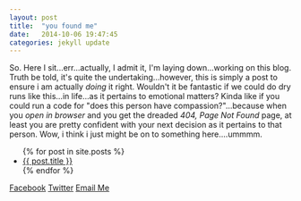 ```yaml
---
layout: post
title:  "you found me"
date:   2014-10-06 19:47:45
categories: jekyll update
---
```

So. Here I sit...err...actually, I admit it, I'm laying down...working on this blog. Truth be told, it's quite the undertaking...however, this is simply a post to ensure i am actually <em>doing</em> it right. Wouldn't it be fantastic if we could do dry runs like this...in life...as it pertains to emotional matters? Kinda like if you could run a code for "does this person have compassion?"...because when you <em>open in browser</em> and you get the dreaded <em>404, Page Not Found</em> page, at least you are pretty confident with your next decision as it pertains to that person. Wow, i think i just might be on to something here....ummmm.

<ul>
  {% for post in site.posts %}
    <li>
      <a href="{{ post.url }}">{{ post.title }}</a>
    </li>
  {% endfor %}
</ul>
<a href="http://facebook.com/WendiDonaldsonSpeciale" class="button">Facebook</a>
<a href="http://twitter.com/WendiSpeciale" class="button">Twitter</a>
<a href="mailto:wendi@createsalesandmarketing.com?Subject=OHMYBLOG!" target="_top" class="button">Email Me</a>

<!-- Check out the [Jekyll docs][jekyll] for more info on how to get the most out of Jekyll. File all bugs/feature requests at [Jekyll’s GitHub repo][jekyll-gh]. If you have questions, you can ask them on [Jekyll’s dedicated Help repository][jekyll-help].

[jekyll]:      http://jekyllrb.com
[jekyll-gh]:   https://github.com/jekyll/jekyll
[jekyll-help]: https://github.com/jekyll/jekyll-help -->

